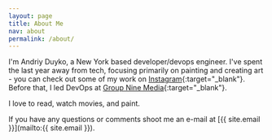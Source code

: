 ```yaml
---
layout: page
title: About Me
nav: about
permalink: /about/
---
```


I'm Andriy Duyko, a New York based developer/devops engineer. I've spent the last year away from tech, focusing primarily on painting and creating art - you can check out some of my work on [Instagram](https://www.instagram.com/aduyko){:target="_blank"}. Before that, I led DevOps at [Group Nine Media](https://www.groupninemedia.com){:target="_blank"}.

I love to read, watch movies, and paint.

If you have any questions or comments shoot me an e-mail at [{{ site.email }}](mailto:{{ site.email }}).
